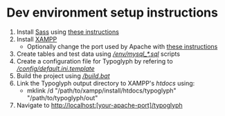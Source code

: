 # Dev environment setup instructions

 1. Install [Sass](https://github.com/sass/sass) using [these instructions](http://sass-lang.com/install)
 2. Install [XAMPP](https:/apachefriends.org/index.html)
	 - Optionally change the port used by Apache with [these instructions](http://stackoverflow.com/questions/11294812/how-to-change-xampp-apache-server-port)
 3. Create tables and test data using *[/env/mysql_\*.sql]()* scripts
 4. Create a configuration file for Typoglyph by refering to *[/config/default.ini.template](../config/default.ini.template)*
 5. Build the project using *[/build.bat](../build.bat)*
 6. Link the Typoglyph output directory to XAMPP's *htdocs* using:
	 - mklink /d "/path/to/xampp/install/htdocs/typoglyph" "/path/to/typoglyph/out"
 7. Navigate to [http://localhost:\[your-apache-port\]/typoglyph](http://localhost/typoglyph)
